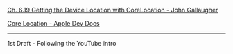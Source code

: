 [Ch. 6.19 Getting the Device Location with CoreLocation - John Gallaugher](https://youtu.be/DwqGRxzCrvQ?si=gjmtTR3Klsn_qtu4)

[Core Location - Apple Dev Docs](https://developer.apple.com/documentation/corelocation/)

- - - -

1st Draft - Following the YouTube intro
